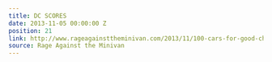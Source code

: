 ```yaml
---
title: DC SCORES
date: 2013-11-05 00:00:00 Z
position: 21
link: http://www.rageagainsttheminivan.com/2013/11/100-cars-for-good-charity-highlight-dc.html
source: Rage Against the Minivan
---
```


